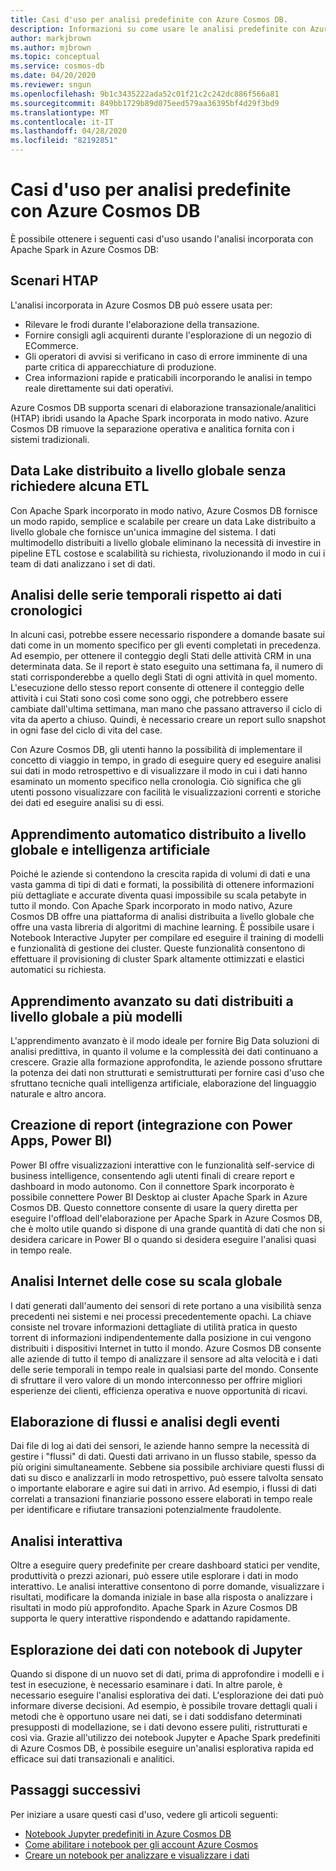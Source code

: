 ```yaml
---
title: Casi d'uso per analisi predefinite con Azure Cosmos DB.
description: Informazioni su come usare le analisi predefinite con Azure Cosmos DB in diversi casi d'uso.
author: markjbrown
ms.author: mjbrown
ms.topic: conceptual
ms.service: cosmos-db
ms.date: 04/20/2020
ms.reviewer: sngun
ms.openlocfilehash: 9b1c3435222ada52c01f21c2c242dc886f566a81
ms.sourcegitcommit: 849bb1729b89d075eed579aa36395bf4d29f3bd9
ms.translationtype: MT
ms.contentlocale: it-IT
ms.lasthandoff: 04/28/2020
ms.locfileid: "82192851"
---
```

# <a name="use-cases-for-built-in-analytics-with-azure-cosmos-db"></a>Casi d'uso per analisi predefinite con Azure Cosmos DB

È possibile ottenere i seguenti casi d'uso usando l'analisi incorporata con Apache Spark in Azure Cosmos DB:

## <a name="htap-scenarios"></a>Scenari HTAP

L'analisi incorporata in Azure Cosmos DB può essere usata per:

* Rilevare le frodi durante l'elaborazione della transazione.
* Fornire consigli agli acquirenti durante l'esplorazione di un negozio di ECommerce.
* Gli operatori di avvisi si verificano in caso di errore imminente di una parte critica di apparecchiature di produzione.
* Crea informazioni rapide e praticabili incorporando le analisi in tempo reale direttamente sui dati operativi.

Azure Cosmos DB supporta scenari di elaborazione transazionale/analitici (HTAP) ibridi usando la Apache Spark incorporata in modo nativo. Azure Cosmos DB rimuove la separazione operativa e analitica fornita con i sistemi tradizionali.

## <a name="globally-distributed-data-lake-without-requiring-any-etl"></a>Data Lake distribuito a livello globale senza richiedere alcuna ETL

Con Apache Spark incorporato in modo nativo, Azure Cosmos DB fornisce un modo rapido, semplice e scalabile per creare un data Lake distribuito a livello globale che fornisce un'unica immagine del sistema. I dati multimodello distribuiti a livello globale eliminano la necessità di investire in pipeline ETL costose e scalabilità su richiesta, rivoluzionando il modo in cui i team di dati analizzano i set di dati.

## <a name="time-series-analytics-over-historic-data"></a>Analisi delle serie temporali rispetto ai dati cronologici

In alcuni casi, potrebbe essere necessario rispondere a domande basate sui dati come in un momento specifico per gli eventi completati in precedenza. Ad esempio, per ottenere il conteggio degli Stati delle attività CRM in una determinata data. Se il report è stato eseguito una settimana fa, il numero di stati corrisponderebbe a quello degli Stati di ogni attività in quel momento. L'esecuzione dello stesso report consente di ottenere il conteggio delle attività i cui Stati sono così come sono oggi, che potrebbero essere cambiate dall'ultima settimana, man mano che passano attraverso il ciclo di vita da aperto a chiuso. Quindi, è necessario creare un report sullo snapshot in ogni fase del ciclo di vita del case.

Con Azure Cosmos DB, gli utenti hanno la possibilità di implementare il concetto di viaggio in tempo, in grado di eseguire query ed eseguire analisi sui dati in modo retrospettivo e di visualizzare il modo in cui i dati hanno esaminato un momento specifico nella cronologia. Ciò significa che gli utenti possono visualizzare con facilità le visualizzazioni correnti e storiche dei dati ed eseguire analisi su di essi.

## <a name="globally-distributed-machine-learning-and-ai"></a>Apprendimento automatico distribuito a livello globale e intelligenza artificiale

Poiché le aziende si contendono la crescita rapida di volumi di dati e una vasta gamma di tipi di dati e formati, la possibilità di ottenere informazioni più dettagliate e accurate diventa quasi impossibile su scala petabyte in tutto il mondo. Con Apache Spark incorporato in modo nativo, Azure Cosmos DB offre una piattaforma di analisi distribuita a livello globale che offre una vasta libreria di algoritmi di machine learning. È possibile usare i Notebook Interactive Jupyter per compilare ed eseguire il training di modelli e funzionalità di gestione dei cluster. Queste funzionalità consentono di effettuare il provisioning di cluster Spark altamente ottimizzati e elastici automatici su richiesta.

## <a name="deep-learning-on-multi-model-globally-distributed-data"></a>Apprendimento avanzato su dati distribuiti a livello globale a più modelli

L'apprendimento avanzato è il modo ideale per fornire Big Data soluzioni di analisi predittiva, in quanto il volume e la complessità dei dati continuano a crescere. Grazie alla formazione approfondita, le aziende possono sfruttare la potenza dei dati non strutturati e semistrutturati per fornire casi d'uso che sfruttano tecniche quali intelligenza artificiale, elaborazione del linguaggio naturale e altro ancora.

## <a name="reporting-integrating-with-power-apps-power-bi"></a>Creazione di report (integrazione con Power Apps, Power BI)

Power BI offre visualizzazioni interattive con le funzionalità self-service di business intelligence, consentendo agli utenti finali di creare report e dashboard in modo autonomo. Con il connettore Spark incorporato è possibile connettere Power BI Desktop ai cluster Apache Spark in Azure Cosmos DB. Questo connettore consente di usare la query diretta per eseguire l'offload dell'elaborazione per Apache Spark in Azure Cosmos DB, che è molto utile quando si dispone di una grande quantità di dati che non si desidera caricare in Power BI o quando si desidera eseguire l'analisi quasi in tempo reale.

## <a name="iot-analytics-at-global-scale"></a>Analisi Internet delle cose su scala globale

I dati generati dall'aumento dei sensori di rete portano a una visibilità senza precedenti nei sistemi e nei processi precedentemente opachi. La chiave consiste nel trovare informazioni dettagliate di utilità pratica in questo torrent di informazioni indipendentemente dalla posizione in cui vengono distribuiti i dispositivi Internet in tutto il mondo. Azure Cosmos DB consente alle aziende di tutto il tempo di analizzare il sensore ad alta velocità e i dati delle serie temporali in tempo reale in qualsiasi parte del mondo. Consente di sfruttare il vero valore di un mondo interconnesso per offrire migliori esperienze dei clienti, efficienza operativa e nuove opportunità di ricavi.

## <a name="stream-processing-and-event-analytics"></a>Elaborazione di flussi e analisi degli eventi 

Dai file di log ai dati dei sensori, le aziende hanno sempre la necessità di gestire i "flussi" di dati. Questi dati arrivano in un flusso stabile, spesso da più origini simultaneamente. Sebbene sia possibile archiviare questi flussi di dati su disco e analizzarli in modo retrospettivo, può essere talvolta sensato o importante elaborare e agire sui dati in arrivo. Ad esempio, i flussi di dati correlati a transazioni finanziarie possono essere elaborati in tempo reale per identificare e rifiutare transazioni potenzialmente fraudolente.

## <a name="interactive-analytics"></a>Analisi interattiva

Oltre a eseguire query predefinite per creare dashboard statici per vendite, produttività o prezzi azionari, può essere utile esplorare i dati in modo interattivo. Le analisi interattive consentono di porre domande, visualizzare i risultati, modificare la domanda iniziale in base alla risposta o analizzare i risultati in modo più approfondito. Apache Spark in Azure Cosmos DB supporta le query interattive rispondendo e adattando rapidamente.

## <a name="data-exploration-using-jupyter-notebooks"></a>Esplorazione dei dati con notebook di Jupyter

Quando si dispone di un nuovo set di dati, prima di approfondire i modelli e i test in esecuzione, è necessario esaminare i dati. In altre parole, è necessario eseguire l'analisi esplorativa dei dati. L'esplorazione dei dati può informare diverse decisioni. Ad esempio, è possibile trovare dettagli quali i metodi che è opportuno usare nei dati, se i dati soddisfano determinati presupposti di modellazione, se i dati devono essere puliti, ristrutturati e così via. Grazie all'utilizzo dei notebook Jupyter e Apache Spark predefiniti di Azure Cosmos DB, è possibile eseguire un'analisi esplorativa rapida ed efficace sui dati transazionali e analitici.

## <a name="next-steps"></a>Passaggi successivi

Per iniziare a usare questi casi d'uso, vedere gli articoli seguenti:

* [Notebook Jupyter predefiniti in Azure Cosmos DB](cosmosdb-jupyter-notebooks.md)
* [Come abilitare i notebook per gli account Azure Cosmos](enable-notebooks.md)
* [Creare un notebook per analizzare e visualizzare i dati](create-notebook-visualize-data.md)